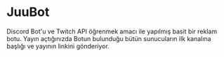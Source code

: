 # JuuBot

Discord Bot'u ve Twitch API öğrenmek amacı ile yapılmış basit bir reklam botu.
Yayın açtığınızda Botun bulunduğu bütün sunucuların ilk kanalına başlığı ve yayının linkini gönderiyor.


